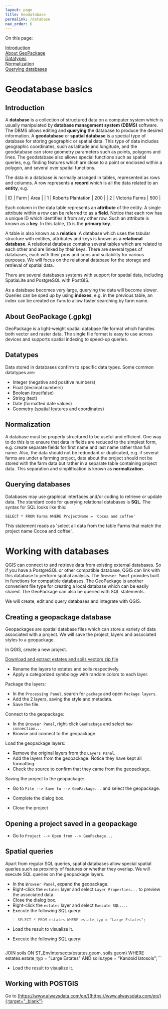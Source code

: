 ```yaml
---
layout: page
title: Geodatabase
permalink: /database
nav_order: 6
---
```


On this page:

[Introduction](#introduction)<br/>
[About GeoPackage](#about-geopackage-gpkg)<br/>
[Datatypes](#datatypes)<br/>
[Normalization](#normalization)<br/>
[Querying databases](#querying-databases)<br/>

# Geodatabase basics

## Introduction

A **database** is a collection of structured data on a computer system which is usually manipulated by **database management system (DBMS)** software. The DBMS allows editing and **querying** the database to produce the desired information. A **geodatabase** or **spatial database** is a special type of database for storing geographic or spatial data. This type of data includes geographic coordinates, such as latitude and longitude, and the geodatabase can store geometry parameters such as points, polygons and lines. The geodatabase also allows special functions such as spatial queries, e.g. finding features which are close to a point or enclosed within a polygon, and several over spatial functions.

The data in a database is normally arranged in tables, represented as rows and columns. A row represents a **record** which is all the data related to an **entity**, e.g.

| ID | Farm | Area |
| 1 | Roberts Plantation | 200 |
| 2 | Victoria Farms | 500 |

Each column in the data table represents an **attribute** of the entity. A single attribute within a row can be referred to as a **field**. Notice that each row has a unique ID which identifies it from any other row. Such an attribute is known as a **key**. In this table, ```ID``` is the **primary key**.

A table is also known as a **relation**. A database which uses the tabular structure with entities, attributes and keys is known as a **relational database**. A relational database contains several tables which are related to each other and are linked by their keys. There are several types of databases, each with their pros and cons and suitability for various purposes. We will focus on the relational database for the storage and retrieval of spatial data.

There are several databases systems with support for spatial data, including SpatiaLite and PostgreSQL with PostGIS.

As a database becomes very large, querying the data will become slower. Queries can be sped up by using **indexes**, e.g. in the previous table, an index can be created on ```Farm``` to allow faster searching by farm name.

## About GeoPackage (.gpkg)

GeoPackage is a light-weight spatial database file format which handles both vector and raster data. The single file format is easy to use across devices and supports spatial indexing to speed-up queries.

## Datatypes
Data stored in databases confirm to specific data types. Some common datatypes are:

* Integer (negative and positive numbers)
* Float (decimal numbers)
* Boolean (true/false)
* String (text)
* Date (formatted date values)
* Geometry (spatial features and coordinates)

## Normalization

A database must be properly structured to be useful and efficient. One way to do this is to ensure that data in fields are reduced to the simplest form, e.g. create separate fields for first name and last name rather than full name. Also, the data should not be redundant or duplicated, e.g. if several farms are under a farming project, data about the project should not be stored with the farm data but rather in a separate table containing project data. This separation and simplification is known as **normalization**.

## Querying databases

Databases may use graphical interfaces and/or coding to retrieve or update data. The standard code for querying relational databases is **SQL**. The syntax for SQL looks like this:

```SELECT * FROM Farms WHERE ProjectName = 'Cocoa and coffee'```

This statement reads as 'select all data from the table Farms that match the project name Cocoa and coffee'.

# Working with databases

QGIS can connect to and retrieve data from existing external databases. So if you have a PostgreSQL or other compatible database, QGIS can link with this database to perform spatial analysis. The ```Browser Panel``` provides built in functions for compatible databases. The GeoPackage is another convenient file type for creating a local database which can be easily shared. The GeoPackage can also be queried with SQL statements.

We will create, edit and query databases and integrate with QGIS.

## Creating a geopackage database

Geopackages are spatial database files which can store a variety of data associated with a project. We will save the project, layers and associated styles to a geopackage.

In QGIS, create a new project.

[Download and extract estates and soils vectors zip file]({{site.url}}/assets/files/estates_and_soils.zip)

* Rename the layers to estates and soils respectively.
* Apply a categorized symbology with random colors to each layer.

Package the layers:

* In the ```Processing Panel```, search for ```package``` and open ```Package layers```.
* Add the 2 layers, saving the style and metadata.
* Save the file.

Connect to the geopackage:

* In the ```Browser Panel```, right-click ```GeoPackage``` and select ```New connection...```
* Browse and connect to the geopackage.

Load the geopackage layers:

* Remove the original layers from the ```Layers Panel```.
* Add the layers from the geopackage. Notice they have kept all formatting.
* Check the source to confirm that they came from the geopackage.

Saving the project to the geopackage:

* Go to ```File --> Save to --> GeoPackage...``` and select the geopackage.
* Complete the dialog box.

* Close the project

## Opening a project saved in a geopackage

* Go to ```Project --> Open from --> GeoPackage...```

## Spatial queries

Apart from regular SQL queries, spatial databases allow special spatial queries such as proximity of features or whether they overlap. We will execute SQL queries on the geopackage layers.

* In the ```Browser Panel```, expand the geopackage.
* Right-click the ```estates``` layer and select ```Layer Properties...``` to preview the associated data.
* Close the dialog box.
* Right-click the ```estates``` layer and select ```Execute SQL...```.
* Execute the following SQL query:
> ```SELECT * FROM estates WHERE estate_typ = "Large Estates";```
* Load the result to visualize it.

* Execute the following SQL query:
> ```SELECT * FROM estates
JOIN soils
ON ST_EnvIntersects(estates.geom, soils.geom) 
WHERE estates.estate_typ = "Large Estates" AND soils.type = "Kandoid latosols";```

* Load the result to visualize it.



## Working with POSTGIS

Go to [https://www.alwaysdata.com/en/](https://www.alwaysdata.com/en/){:target="_blank"}